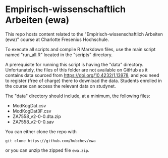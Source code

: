 # Empirisch-wissenschaftlich Arbeiten (ewa)

This repo hosts content related to the "Empirisch-wissenschaftlich Arbeiten (ewa)" course at Charlotte Fresenius Hochschule.

To execute all scripts and compile R Markdown files, use the main script named "run_all.R" located in the "scripts" directory.

A prerequisite for running this script is having the "data" directory. Unfortunately, the files of this folder are not available on GitHub as it contains data sourced from https://doi.org/10.4232/1.13978, and you need to register (free of charge) there to download the data. Students enrolled in the course can access the relevant data on studynet.

The "data" directory should include, at a minimum, the following files:

- ModKogDat.csv
- ModKogDat3F.csv
- ZA7558_v2-0-0.dta.zip
- ZA7558_v2-0-0.sav

You can either clone the repo with 

`git clone https://github.com/hubchev/ewa`

or you can unzip the zipped file `ewa.zip`.